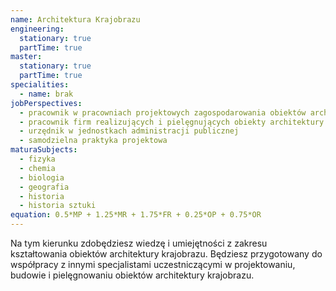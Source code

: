 ```yaml
---
name: Architektura Krajobrazu
engineering:
  stationary: true
  partTime: true
master:
  stationary: true 
  partTime: true
specialities:
  - name: brak
jobPerspectives:
  - pracownik w pracowniach projektowych zagospodarowania obiektów architektury krajobrazu
  - pracownik firm realizujących i pielęgnujących obiekty architektury krajobrazu
  - urzędnik w jednostkach administracji publicznej
  - samodzielna praktyka projektowa
maturaSubjects:
  - fizyka
  - chemia
  - biologia
  - geografia
  - historia
  - historia sztuki
equation: 0.5*MP + 1.25*MR + 1.75*FR + 0.25*OP + 0.75*OR
---
```


Na tym kierunku zdobędziesz wiedzę i umiejętności z zakresu kształtowania obiektów architektury krajobrazu. Będziesz przygotowany do współpracy z innymi specjalistami uczestniczącymi w projektowaniu, budowie i pielęgnowaniu obiektów architektury krajobrazu.